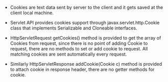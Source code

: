 -   Cookies are text data sent by server to the client and it gets saved
at the client local machine.

-   Servlet API provides cookies support through
javax.servlet.http.Cookie class that implements Serializable and
Cloneable interfaces.

-   HttpServletRequest getCookies() method is provided to get the array
of Cookies from request, since there is no point of adding Cookie to
request, there are no methods to set or add cookie to request. All
matching cookies are sent automatically every request.

-   Similarly HttpServletResponse addCookie(Cookie c) method is provided
to attach cookie in response header, there are no getter methods for
cookie.